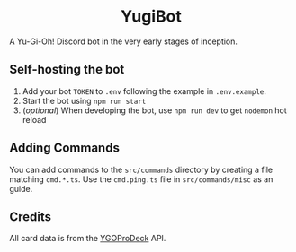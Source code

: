 <div align="center">
  <h1>YugiBot</h1>
</div>

A Yu-Gi-Oh! Discord bot in the very early stages of inception.


## Self-hosting the bot

1. Add your bot `TOKEN` to `.env` following the example in `.env.example`.
2. Start the bot using `npm run start`
3. (*optional*) When developing the bot, use `npm run dev` to get `nodemon` hot reload

## Adding Commands

You can add commands to the `src/commands` directory by creating a file matching `cmd.*.ts`.
Use the `cmd.ping.ts` file in `src/commands/misc` as an guide.

## Credits

All card data is from the [YGOProDeck](https://ygoprodeck.com) API.
